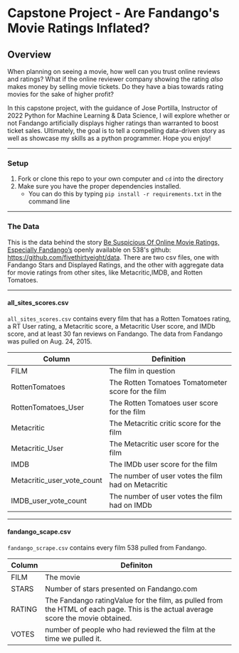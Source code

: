 # Capstone Project - Are Fandango's Movie Ratings Inflated? 
## Overview

When planning on seeing a movie, how well can you trust online reviews and ratings? What if the online reviewer company showing the rating *also* makes money by selling movie tickets. Do they have a bias towards rating movies for the sake of higher profit?

In this capstone project, with the guidance of Jose Portilla, Instructor of 2022 Python for Machine Learning & Data Science, I will explore whether or not Fandango artificially displays higher ratings than warranted to boost ticket sales. Ultimately, the goal is to tell a compelling data-driven story as well as showcase my skills as a python programmer. Hope you enjoy!  

----

### Setup

1. Fork or clone this repo to your own computer and `cd` into the directory
2. Make sure you have the proper dependencies installed. 
   -   You can do this by typing `pip install -r requirements.txt` in the command line

----

### The Data

This is the data behind the story [Be Suspicious Of Online Movie Ratings, Especially Fandango’s](http://fivethirtyeight.com/features/fandango-movies-ratings/) openly available on 538's github: https://github.com/fivethirtyeight/data. There are two csv files, one with Fandango Stars and Displayed Ratings, and the other with aggregate data for movie ratings from other sites, like Metacritic,IMDB, and Rotten Tomatoes.

----

#### all_sites_scores.csv


`all_sites_scores.csv` contains every film that has a Rotten Tomatoes rating, a RT User rating, a Metacritic score, a Metacritic User score, and IMDb score, and at least 30 fan reviews on Fandango. The data from Fandango was pulled on Aug. 24, 2015.

Column | Definition
--- | -----------
FILM | The film in question
RottenTomatoes | The Rotten Tomatoes Tomatometer score  for the film
RottenTomatoes_User | The Rotten Tomatoes user score for the film
Metacritic | The Metacritic critic score for the film
Metacritic_User | The Metacritic user score for the film
IMDB | The IMDb user score for the film
Metacritic_user_vote_count | The number of user votes the film had on Metacritic
IMDB_user_vote_count | The number of user votes the film had on IMDb

----

#### fandango_scape.csv

`fandango_scrape.csv` contains every film 538 pulled from Fandango.

Column | Definiton
--- | ---------
FILM | The movie
STARS | Number of stars presented on Fandango.com
RATING |  The Fandango ratingValue for the film, as pulled from the HTML of each page. This is the actual average score the movie obtained.
VOTES | number of people who had reviewed the film at the time we pulled it.
